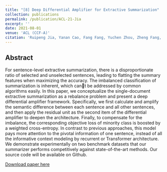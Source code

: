 ```yaml
---
title: "[8] Deep Differential Amplifier for Extractive Summarization"
collection: publications
permalink: /publication/ACL-21-Jia
excerpt: ''
date: 2021-08-01
venue: 'ACL (CCF-A)'
citation: 'Ruipeng Jia, Yanan Cao, Fang Fang, Yuchen Zhou, Zheng Fang, Yanbing Liu, Shi Wang: Deep Differential Amplifier for Extractive Summarization. ACL/IJCNLP (1) 2021: 366-376'
---
```

Abstract
--
For sentence-level extractive summarization, there is a disproportionate ratio of selected and unselected sentences, leading to flatting the summary features when maximizing the accuracy. The imbalanced classification of summarization is inherent, which cant be addressed by common algorithms easily. In this paper, we conceptualize the single-document extractive summarization as a rebalance problem and present a deep differential amplifier framework. Specifically, we first calculate and amplify the semantic difference between each sentence and all other sentences, and then apply the residual unit as the second item of the differential amplifier to deepen the architecture. Finally, to compensate for the imbalance, the corresponding objective loss of minority class is boosted by a weighted cross-entropy. In contrast to previous approaches, this model pays more attention to the pivotal information of one sentence, instead of all the informative context modeling by recurrent or Transformer architecture. We demonstrate experimentally on two benchmark datasets that our summarizer performs competitively against state-of-the-art methods. Our source code will be available on Github.

[Download paper here](https://aclanthology.org/2021.acl-long.31.pdf)


